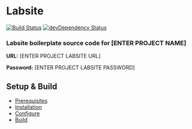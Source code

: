# Labsite
[![Build Status](https://travis-ci.org/spacedawwwg/labsite-boilerplate.svg?branch=master)](https://travis-ci.org/spacedawwwg/labsite-boilerplate)
[![devDependency Status](https://david-dm.org/spacedawwwg/labsite-boilerplate/dev-status.svg)](https://david-dm.org/spacedawwwg/labsite-boilerplate#info=devDependencies)


### Labsite boilerplate source code for [ENTER PROJECT NAME]

__URL:__ [ENTER PROJECT LABSITE URL]

__Password:__ [ENTER PROJECT LABSITE PASSWORD]


## Setup & Build
- [Prerequisites](https://github.com/spacedawwwg/labsite/wiki/Prerequisites)
- [Installation](https://github.com/spacedawwwg/labsite/wiki/Installation)
- [Configure](https://github.com/spacedawwwg/labsite/wiki/Configure)
- [Build](https://github.com/spacedawwwg/labsite/wiki/Build)
